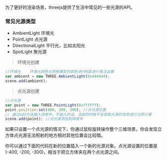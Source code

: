为了更好的渲染场景，threejs提供了生活中常见的一些光源的API。
### 常见光源类型
* AmbientLight      环境光
* PointLight        点光源
* DirectionalLight  平行光，比如太阳光
* SpotLight         聚光源

> 环境光创建
```js
//环境光    环境光颜色与网格模型的颜色进行RGB进行乘法运算
var ambient = new THREE.AmbientLight(0x444444);
scene.add(ambient);
```

> 点光源创建

```js
//点光源
var point = new THREE.PointLight(0xffffff);
point.position.set(400, 200, 300); //点光源位置
// 通过add方法插入场景中，不插入的话，渲染的时候不会获取光源的信息进行光照计算
scene.add(point); //点光源添加到场景中
```

如果只设置一个点光源的情况下，你通过鼠标旋转操作整个三维场景，你会发现立方体点光源无法照射的地方相对其他位置会比较暗。

你可以通过下面的代码在新的位置插入一个新的光源对象。点光源设置的位置是(-400, -200, -300)，相当于把立方体夹在两个点光源之间。